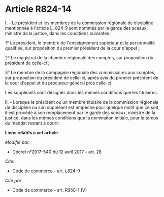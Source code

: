 # Article R824-14

I. - Le président et les membres de la commission régionale de discipline mentionnée à l'article L. 824-9 sont nommés par le
garde des sceaux, ministre de la justice, dans les conditions suivantes :

1° Le président, le membre de l'enseignement supérieur et la personnalité qualifiée, sur proposition du premier président de
la cour d'appel ;

2° Le magistrat de la chambre régionale des comptes, sur proposition du président de celle-ci ;

3° Le membre de la compagnie régionale des commissaires aux comptes, sur proposition du président de celle-ci, après avis du
premier président de la cour d'appel et du procureur général près celle-ci.

Les suppléants sont désignés dans les mêmes conditions que les titulaires.

II. - Lorsque le président ou un membre titulaire de la commission régionale de discipline ou son suppléant est empêché pour
quelque motif que ce soit, il est procédé à son remplacement par le garde des sceaux, ministre de la justice, dans les mêmes
conditions que la nomination initiale, pour le temps du mandat restant à courir.

**Liens relatifs à cet article**

_Modifié par_:

  - Décret n°2017-540 du 12 avril 2017 - art. 28

_Cite_:

  - Code de commerce - art. L824-9

_Cité par_:

  - Code de commerce - art. R950-1 (V)
